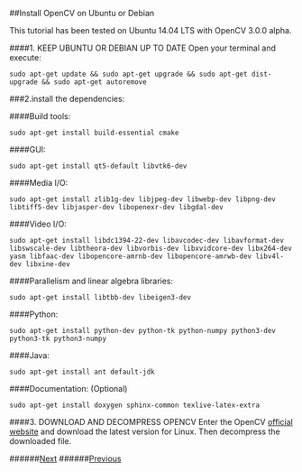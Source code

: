 ##Install OpenCV on Ubuntu or Debian

This tutorial has been tested on Ubuntu 14.04 LTS with OpenCV 3.0.0 alpha. 

####1. KEEP UBUNTU OR DEBIAN UP TO DATE
Open your terminal and execute:

`sudo apt-get update && sudo apt-get upgrade && sudo apt-get dist-upgrade && sudo apt-get autoremove`

###2.install the dependencies:

####Build tools:

`sudo apt-get install build-essential cmake`

####GUI:

`sudo apt-get install qt5-default libvtk6-dev`

####Media I/O:

`sudo apt-get install zlib1g-dev libjpeg-dev libwebp-dev libpng-dev libtiff5-dev libjasper-dev libopenexr-dev libgdal-dev`

####Video I/O:

`sudo apt-get install libdc1394-22-dev libavcodec-dev libavformat-dev libswscale-dev libtheora-dev libvorbis-dev libxvidcore-dev libx264-dev yasm libfaac-dev libopencore-amrnb-dev libopencore-amrwb-dev libv4l-dev libxine-dev`

####Parallelism and linear algebra libraries:

`sudo apt-get install libtbb-dev libeigen3-dev`

####Python:

`sudo apt-get install python-dev python-tk python-numpy python3-dev python3-tk python3-numpy`

####Java:

`sudo apt-get install ant default-jdk`

####Documentation: (Optional)

`sudo apt-get install doxygen sphinx-common texlive-latex-extra`

####3. DOWNLOAD AND DECOMPRESS OPENCV
Enter the OpenCV [official website](http://opencv.org) and download the latest version for Linux. Then decompress the downloaded file.

######[Next](https://github.com/Lonelygeek/OpenCV-doc/blob/master/compile.md)
######[Previous](https://github.com/Lonelygeek/OpenCV-doc/blob/master/README.md)



